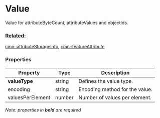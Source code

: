 # Value

Value for attributeByteCount, attributeValues and objectIds.

### Related:

[cmn::attributeStorageInfo](attributeStorageInfo.cmn.md), [cmn::featureAttribute](featureAttribute.cmn.md)
### Properties

| Property | Type | Description |
| --- | --- | --- |
| **valueType** | string | Defines the value type. |
| encoding | string | Encoding method for the value. |
| valuesPerElement | number | Number of values per element. |

*Note: properties in **bold** are required*

